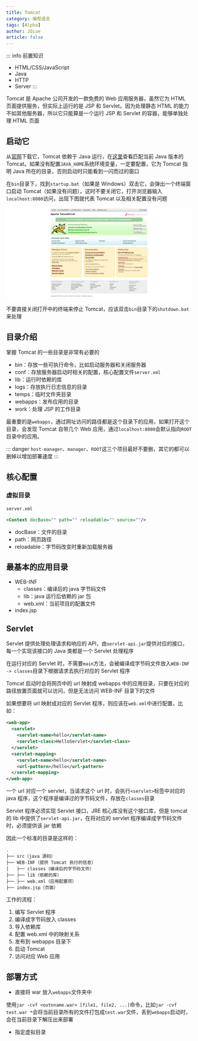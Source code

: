 ```yaml
---
title: Tomcat 
category: 编程语言
tags: [Alpha]
author: JQiue
article: false
---
```


::: info 前置知识

+ HTML/CSS/JavaScript
+ Java
+ HTTP
+ Server
:::

Tomcat 是 Apache 公司开发的一款免费的 Web 应用服务器，虽然它为 HTML 页面提供服务，但实际上运行的是 JSP 和 Servlet。因为处理静态 HTML 的能力不如其他服务器，所以它只能算是一个运行 JSP 和 Servlet 的容器，能够单独处理 HTML 页面

## 启动它

从[官网](https://tomcat.apache.org/)下载它，Tomcat 依赖于 Java 运行，在[这里](https://tomcat.apache.org/whichversion.html)查看匹配当前 Java 版本的 Tomcat。如果没有配置`JAVA_HOME`系统环境变量，一定要配置，它为 Tomcat 指明 Java 所在的目录，否则启动时只能看到一闪而过的窗口

在`bin`目录下，找到`startup.bat`（如果是 Windows）双击它，会弹出一个终端窗口启动 Tomcat（如果没有问题）。这时不要关闭它，打开浏览器输入`localhost:8080`访问，出现下图就代表 Tomcat 以及相关配置没有问题

![tomcat-1](./images/tomcat-1.jpeg)

不要直接关闭打开中的终端来停止 Tomcat，应该双击`bin`目录下的`shutdown.bat`来处理

## 目录介绍

掌握 Tomcat 的一些目录是非常有必要的

+ bin：存放一些可执行命令，比如启动服务器和关闭服务器
+ conf：存放服务器启动时相关的配置，核心配置文件`server.xml`
+ lib：运行时依赖的库
+ logs：存放执行日志信息的目录
+ temps：临时文件夹目录
+ webapps：发布应用的目录
+ work：处理 JSP 的工作目录

最重要的是`webapps`，通过网址访问的路径都是这个目录下的应用，如果打开这个目录，会发现 Tomcat 自带几个 Web 应用，通过`localhost:8080`会默认指向`ROOT`目录中的应用。

::: danger
`host-manager`、`manager`、`ROOT`这三个项目最好不要删，其它的都可以删掉以增加部署速度
:::

## 核心配置

### 虚拟目录

`server.xml`

```xml
<Context docBase="" path="" reloadable="" source=""/>
```

+ docBase：文件的目录
+ path：网页路径
+ reloadable：字节码改变时重新加载服务器

## 最基本的应用目录

+ WEB-INF
  + classes：编译后的 java 字节码文件
  + lib：java 运行后依赖的 jar 包
  + web.xml：当前项目的配置文件
+ index.jsp

## Servlet

Servlet 提供处理处理请求和响应的 API，由`servlet-api.jar`提供对应的接口，每一个实现该接口的 Java 类都是一个 Servlet 处理程序

在运行对应的 Servlet 时，不需要`main`方法，会被编译成字节码文件放入`WEB-INF -> classes`目录下根据请求去执行对应的 Servlet 程序

Tomcat 启动时会将网页中的 url 映射成 webapps 中的应用目录，只要在对应的路径放置页面就可以访问，但是无法访问 WEB-INF 目录下的文件

如果想要将 url 映射成对应的 Servlet 程序，则应该在`web.xml`中进行配置，比如：

```xml
<web-app>
  <servlet>
    <servlet-name>hello</servlet-name>
    <servlet-class>HelloServlet</servlet-class>
  </servlet>
  <servlet-mapping>
    <servlet-name>hello</servlet-name>
    <url-pattern>/hello</url-pattern>
  </servlet-mapping>
</web-app>
```

一个 url 对应一个 servlet，当请求这个 url 时，会执行`<servlet>`标签中对应的 java 程序，这个程序是编译过的字节码文件，存放在`classes`目录

Servlet 程序必须实现 Servlet 接口，JRE 核心库没有这个接口库，但是 tomcat 的 lib 中提供了`servlet-api.jar`，在将对应的 servlet 程序编译成字节码文件时，必须提供该 jar 依赖

因此一个标准的目录是这样的：

```
.
├── src（java 源码）
├── WEB-INF（提供 Tomcat 执行的信息）
│   ├── classes（编译后的字节码文件）
├── ├── lib（依赖的库）
├── ├── web.xml（应用配置项）
├── index.jsp（页面）
```

工作的流程：

1. 编写 Servlet 程序
2. 编译成字节码放入 classes
3. 导入依赖库
4. 配置 web.xml 中的映射关系
5. 发布到 webapps 目录下
6. 启动 Tomcat
7. 访问对应 Web 应用

## 部署方式

+ 直接将 war 放入`webapps`文件夹中

使用`jar -cvf <outnname.war> [file1, file2, ...]`命令，比如`jar -cvf test.war *`会将当前目录所有的文件打包成`test.war`文件，丢到`webapps`启动时，会在当前目录下解压出来部署

+ 指定虚拟目录

